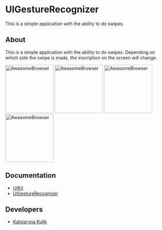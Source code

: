 # UIGestureRecognizer
This is a simple application with the ability to do swipes.
## About
This is a simple application with the ability to do swipes. Depending on which side the swipe is made, the inscription on the screen will change.
<p align="lefr">
  <img src="https://github.com/KatsiarynaKulik/UIGestureRecognizer/assets/125984123/62c22c0c-67a0-4b9d-aeb6-7de8636f77e9" width="150" alt="AwasomeBrowser">
  <img src="https://github.com/KatsiarynaKulik/UIGestureRecognizer/assets/125984123/c454d3e8-c559-4caa-a953-743879363ef7" width="150" alt="AwasomeBrowser">
  <img src="https://github.com/KatsiarynaKulik/UIGestureRecognizer/assets/125984123/42cf007f-620b-4b64-8ef0-dcfce5e6deb3" width="150" alt="AwasomeBrowser">
  <img src="https://github.com/KatsiarynaKulik/UIGestureRecognizer/assets/125984123/c7253890-1acb-4418-84fc-f5dff1ae923a" width="150" alt="AwasomeBrowser">
</p>

## Documentation
- [UIKit](https://developer.apple.com/documentation/uikit)
- [UIGestureRecognizer](https://developer.apple.com/documentation/uikit/uigesturerecognizer)
## Developers
- [Katsiaryna Kulik](https://www.linkedin.com/in/katsiaryna-kulik-4298b4259/)


